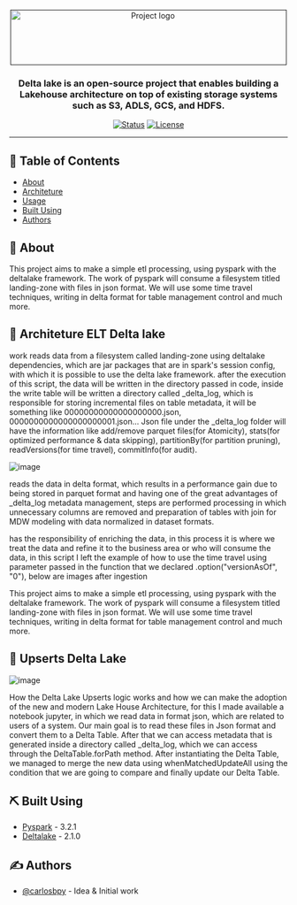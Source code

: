 <p align="center">
  <a href="" rel="noopener">
 <img width=500px height=100px src="https://docs.delta.io/latest/_static/delta-lake-logo.png" alt="Project logo"></a>
</p>

<h3 align="center">Delta lake is an open-source project that enables building a Lakehouse architecture on top of existing storage systems such as S3, ADLS, GCS, and HDFS.</h3>

<div align="center">

[![Status](https://img.shields.io/badge/status-active-success.svg)]()
[![License](https://img.shields.io/badge/license-MIT-blue.svg)](/LICENSE)

</div>

---

## 📝 Table of Contents

- [About](#about)
- [Architeture](#architeture)
- [Usage](#usage)
- [Built Using](#built_using)
- [Authors](#authors)

## 🧐 About <a name = "about"></a>

This project aims to make a simple etl processing, using pyspark with the deltalake framework. The work of pyspark will consume a filesystem titled landing-zone with files in json format. We will use some time travel techniques, writing in delta format for table management control and much more.

## 🔧 Architeture ELT Delta lake <a name = "architeture"></a>

work reads data from a filesystem called landing-zone using deltalake dependencies, which are jar packages that are in spark's session config, with which it is possible to use the delta lake framework. after the execution of this script, the data will be written in the directory passed in code, inside the write table will be written a directory called _delta_log, which is responsible for storing incremental files on table metadata, it will be something like
00000000000000000000.json, 0000000000000000000001.json...
Json file under the _delta_log folder will have the information like add/remove parquet files(for Atomicity), stats(for optimized performance & data skipping), partitionBy(for partition pruning), readVersions(for time travel), commitInfo(for audit).

![image](https://miro.medium.com/max/1400/0*5XnRRdbrbuuNGFzJ.png)

reads the data in delta format, which results in a performance gain due to being stored in parquet format and having one of the great advantages of _delta_log metadata management, steps are performed processing in which unnecessary columns are removed and preparation of tables with join for MDW modeling with data normalized in dataset formats.

has the responsibility of enriching the data, in this process it is where we treat the data and refine it to the business area or who will consume the data, in this script I left the example of how to use the time travel using parameter passed in the function that we declared .option("versionAsOf", "0"), below are images after ingestion


This project aims to make a simple etl processing, using pyspark with the deltalake framework. The work of pyspark will consume a filesystem titled landing-zone with files in json format. We will use some time travel techniques, writing in delta format for table management control and much more.

## 🔧 Upserts Delta Lake <a name = "deltalake"></a>

![image](https://i.ytimg.com/vi/R4f6SKOetB4/maxresdefault.jpg)

How the Delta Lake Upserts logic works and how we can make the adoption of the new and modern Lake House Architecture, for this I made available a notebook jupyter, in which we read data in format json, which are related to users of a system. Our main goal is to read these files in Json format and convert them to a Delta Table. After that we can access metadata that is generated inside a directory called _delta_log, which we can access through the DeltaTable.forPath method. After instantiating the Delta Table, we managed to merge the new data using whenMatchedUpdateAll using the condition that we are going to compare and finally update our Delta Table.

## ⛏️ Built Using <a name = "built_using"></a>

- [Pyspark](https://spark.apache.org/docs/latest/api/python/index.html) - 3.2.1
- [Deltalake](https://docs.delta.io/latest/quick-start.html) - 2.1.0

## ✍️ Authors <a name = "authors"></a>

- [@carlosbpy](https://github.com/carlosbpy) - Idea & Initial work

